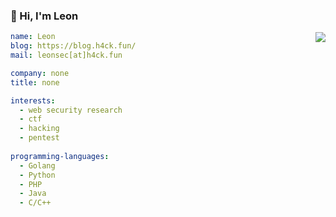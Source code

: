 ### 👋 Hi, I'm Leon

<img align="right" src="https://github-readme-stats.vercel.app/api?username=Le0nsec&count_private=true&theme=buefy" />

``` yaml
name: Leon
blog: https://blog.h4ck.fun/
mail: leonsec[at]h4ck.fun

company: none
title: none

interests:
  - web security research
  - ctf
  - hacking
  - pentest
  
programming-languages:
  - Golang
  - Python
  - PHP
  - Java
  - C/C++
```

<!--
![Leonsec's GitHub stats](https://github-readme-stats.vercel.app/api?username=Le0nsec&count_private=true&theme=buefy)
-->


<!--
![Top Langs](https://github-readme-stats.vercel.app/api/top-langs/?username=Le0nsec&layout=compact&theme=buefy)
-->

<!--
**Le0nsec/Le0nsec** is a ✨ _special_ ✨ repository because its `README.md` (this file) appears on your GitHub profile.

Here are some ideas to get you started:

- 🔭 I’m currently working on ...
- 🌱 I’m currently learning ...
- 👯 I’m looking to collaborate on ...
- 🤔 I’m looking for help with ...
- 💬 Ask me about ...
- 📫 How to reach me: ...
- 😄 Pronouns: ...
- ⚡ Fun fact: ...
-->
